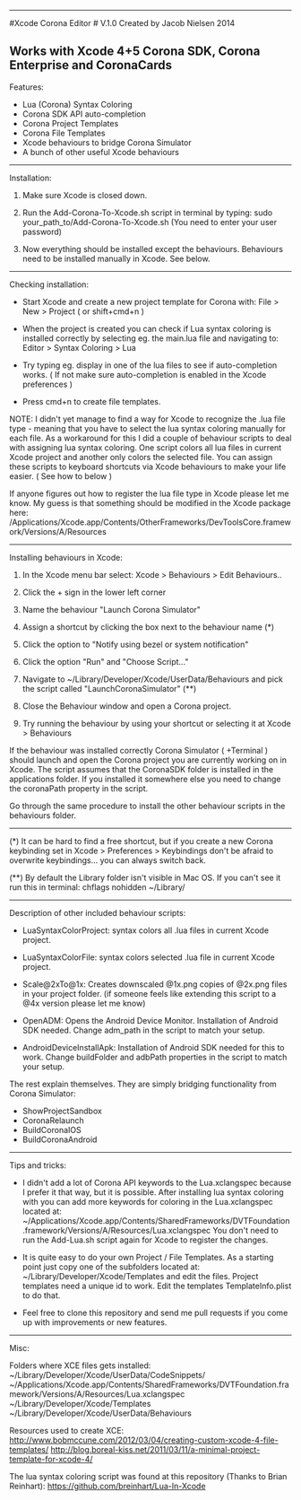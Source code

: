 
--------------------------------------------------------------
#Xcode Corona Editor # V.1.0
Created by Jacob Nielsen 2014

Works with Xcode 4+5
Corona SDK, Corona Enterprise and CoronaCards
--------------------------------------------------------------

Features:

- Lua (Corona) Syntax Coloring
- Corona SDK API auto-completion
- Corona Project Templates
- Corona File Templates
- Xcode behaviours to bridge Corona Simulator
- A bunch of other useful Xcode behaviours


--------------------------------------------------------------
Installation:

1.	Make sure Xcode is closed down.

2.	Run the Add-Corona-To-Xcode.sh script in terminal by typing:
	sudo your_path_to/Add-Corona-To-Xcode.sh
	(You need to enter your user password)

3.	Now everything should be installed except the behaviours. 
	Behaviours need to be installed manually in Xcode. See below.


--------------------------------------------------------------
Checking installation:

*	Start Xcode and create a new project template for Corona with:
	File > New > Project ( or shift+cmd+n )

*	When the project is created you can check if Lua syntax coloring is installed correctly
	by selecting eg. the main.lua file and navigating to: Editor > Syntax Coloring > Lua

*	Try typing eg. display in one of the lua files to see if auto-completion works.
	( If not make sure auto-completion is enabled in the Xcode preferences )

*	Press cmd+n to create file templates.

NOTE: I didn't yet manage to find a way for Xcode to recognize the .lua file type - meaning
that you have to select the lua syntax coloring manually for each file. As a workaround for this I did a couple of behaviour scripts to deal with assigning lua syntax coloring. One script colors all lua files in current Xcode project and another only colors the selected file. You can assign these scripts to keyboard shortcuts via Xcode behaviours to make your life easier. ( See how to below )

If anyone figures out how to register the lua file type in Xcode please let me know. My guess is that something should be modified in the Xcode package here: /Applications/Xcode.app/Contents/OtherFrameworks/DevToolsCore.framework/Versions/A/Resources


--------------------------------------------------------------
Installing behaviours in Xcode:

1.	In the Xcode menu bar select: Xcode > Behaviours > Edit Behaviours..

2.	Click the + sign in the lower left corner

3.	Name the behaviour "Launch Corona Simulator"

4.	Assign a shortcut by clicking the box next to the behaviour name (*)

5.	Click the option to "Notify using bezel or system notification"

6.	Click the option "Run" and "Choose Script..."

7.	Navigate to ~/Library/Developer/Xcode/UserData/Behaviours 
	and pick the script called "LaunchCoronaSimulator" (**)

8.	Close the Behaviour window and open a Corona project.

9.	Try running the behaviour by using your shortcut or selecting it at Xcode > Behaviours

If the behaviour was installed correctly Corona Simulator ( +Terminal ) should launch and open the Corona project you are currently working on in Xcode. The script assumes that the CoronaSDK folder is installed in the applications folder. If you installed it somewhere else you need to change the coronaPath property in the script.

Go through the same procedure to install the other behaviour scripts in the behaviours folder.

------
(*) It can be hard to find a free shortcut, but if you create a new Corona keybinding set in Xcode > Preferences > Keybindings don't be afraid to overwrite keybindings... you can always switch back.

(**) By default the Library folder isn't visible in Mac OS. If you can't see it run this in terminal: chflags nohidden ~/Library/


--------------------------------------------------------------
Description of other included behaviour scripts:

* LuaSyntaxColorProject: syntax colors all .lua files in current Xcode project.
* LuaSyntaxColorFile: syntax colors selected .lua file in current Xcode project.

* Scale@2xTo@1x: Creates downscaled @1x.png copies of @2x.png files in your project folder.
  (if someone feels like extending this script to a @4x version please let me know)

* OpenADM: Opens the Android Device Monitor. Installation of Android SDK needed. Change adm_path in the script to match your setup.

* AndroidDeviceInstallApk: Installation of Android SDK needed for this to work. Change buildFolder and adbPath properties in the script to match your setup.

The rest explain themselves. They are simply bridging functionality from Corona Simulator:

* ShowProjectSandbox
* CoronaRelaunch
* BuildCoronaIOS
* BuildCoronaAndroid


--------------------------------------------------------------
Tips and tricks:

* I didn't add a lot of Corona API keywords to the Lua.xclangspec because I prefer it that way, but it is possible.
  After installing lua syntax coloring with you can add more keywords for coloring in the Lua.xclangspec located at: 
  ~/Applications/Xcode.app/Contents/SharedFrameworks/DVTFoundation.framework/Versions/A/Resources/Lua.xclangspec 
  You don't need to run the Add-Lua.sh script again for Xcode to register the changes.

* It is quite easy to do your own Project / File Templates. As a starting point just copy one of the subfolders located at:
  ~/Library/Developer/Xcode/Templates and edit the files. Project templates need a unique id to work. Edit the templates
  TemplateInfo.plist to do that.

* Feel free to clone this repository and send me pull requests if you come up with improvements or new features.


--------------------------------------------------------------
Misc:

Folders where XCE files gets installed:
~/Library/Developer/Xcode/UserData/CodeSnippets/
~/Applications/Xcode.app/Contents/SharedFrameworks/DVTFoundation.framework/Versions/A/Resources/Lua.xclangspec 
~/Library/Developer/Xcode/Templates
~/Library/Developer/Xcode/UserData/Behaviours

Resources used to create XCE:
http://www.bobmccune.com/2012/03/04/creating-custom-xcode-4-file-templates/
http://blog.boreal-kiss.net/2011/03/11/a-minimal-project-template-for-xcode-4/

The lua syntax coloring script was found at this repository (Thanks to Brian Reinhart):
https://github.com/breinhart/Lua-In-Xcode
